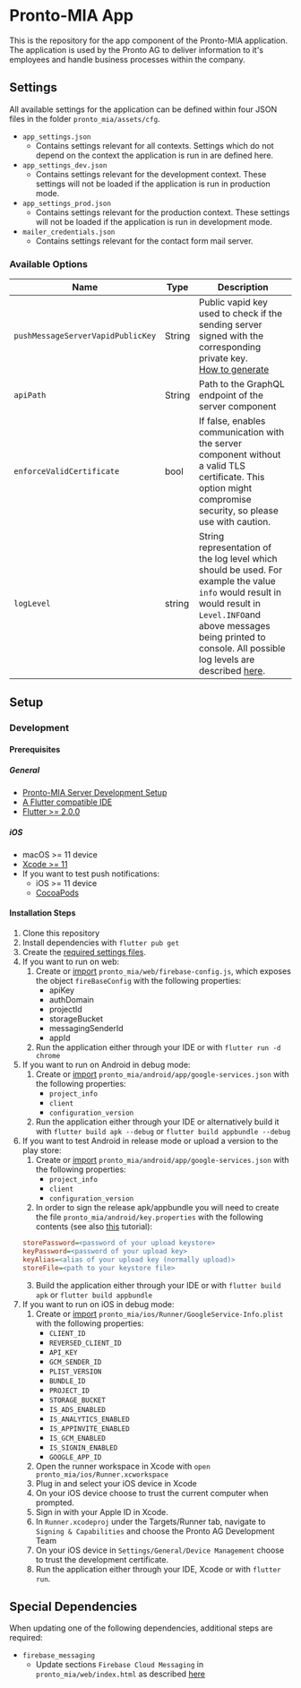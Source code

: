 # Pronto-MIA App

This is the repository for the app component of the Pronto-MIA application. The application is used by the Pronto AG to deliver information to it's employees and handle business processes within the company.

## Settings

All available settings for the application can be defined within four JSON files in the folder `pronto_mia/assets/cfg`.

- `app_settings.json`
  - Contains settings relevant for all contexts. Settings which do not depend on the context the application is run in are defined here.
- `app_settings_dev.json`
  - Contains settings relevant for the development context. These settings will not be loaded if the application is run in production mode.
- `app_settings_prod.json`
  - Contains settings relevant for the production context. These settings will not be loaded if the application is run in development mode.
- `mailer_credentials.json`
  - Contains settings relevant for the contact form mail server.

### Available Options

| Name                              | Type   | Description                                                                                                                                                                                                                                                        |
| --------------------------------- | ------ | ------------------------------------------------------------------------------------------------------------------------------------------------------------------------------------------------------------------------------------------------------------------ |
| `pushMessageServerVapidPublicKey` | String | Public vapid key used to check if the sending server signed with the corresponding private key. [How to generate](https://firebase.google.com/docs/cloud-messaging/js/client#generate_a_new_key_pair)                                                              |
| `apiPath`                         | String | Path to the GraphQL endpoint of the server component                                                                                                                                                                                                               |
| `enforceValidCertificate`         | bool   | If false, enables communication with the server component without a valid TLS certificate. This option might compromise security, so please use with caution.                                                                                                      |
| `logLevel`                        | string | String representation of the log level which should be used. For example the value `info` would result in would result in `Level.INFO`and above messages being printed to console. All possible log levels are described [here](https://pub.dev/packages/logging). |

## Setup

### Development

#### Prerequisites

##### General

- [Pronto-MIA Server Development Setup](https://github.com/Pronto-AG/Pronto-MIA-Server#development-setup)
- [A Flutter compatible IDE](https://flutter.dev/docs/get-started/editor?tab=androidstudio)
- [Flutter >= 2.0.0](https://flutter.dev/docs/get-started/install)

##### iOS

- macOS >= 11 device
- [Xcode >= 11](https://flutter.dev/docs/get-started/install)
- If you want to test push notifications:
  - iOS >= 11 device
  - [CocoaPods](https://flutter.dev/docs/get-started/install/macos#deploy-to-ios-devices)

#### Installation Steps

1. Clone this repository
2. Install dependencies with `flutter pub get`
3. Create the [required settings files](#settings).
4. If you want to run on web:
   1. Create or [import](https://firebase.google.com/docs/web/setup#config-object) `pronto_mia/web/firebase-config.js`, which exposes the object `fireBaseConfig` with the following properties:
      - apiKey
      - authDomain
      - projectId
      - storageBucket
      - messagingSenderId
      - appId
   2. Run the application either through your IDE or with `flutter run -d chrome`
5. If you want to run on Android in debug mode:
   1. Create or [import](https://firebase.google.com/docs/android/setup#add-config-file) `pronto_mia/android/app/google-services.json` with the following properties:
      - `project_info`
      - `client`
      - `configuration_version`
   2. Run the application either through your IDE or alternatively build it with `flutter build apk --debug` or `flutter build appbundle --debug`
6. If you want to test Android in release mode or upload a version to the play store:
   1. Create or [import](https://firebase.google.com/docs/android/setup#add-config-file) `pronto_mia/android/app/google-services.json` with the following properties:
      - `project_info`
      - `client`
      - `configuration_version`
   2. In order to sign the release apk/appbundle you will need to create the file `pronto_mia/android/key.properties` with the following contents (see also [this](https://flutter.dev/docs/deployment/android#signing-the-app) tutorial):
   ```ini
   storePassword=<password of your upload keystore>
   keyPassword=<password of your upload key>
   keyAlias=<alias of your upload key (normally upload)>
   storeFile=<path to your keystore file>
   ```
   3. Build the application either through your IDE or with `flutter build apk` or `flutter build appbundle`
7. If you want to run on iOS in debug mode:
   1. Create or [import](https://firebase.google.com/docs/ios/setup#add-config-file) `pronto_mia/ios/Runner/GoogleService-Info.plist` with the following properties:
      - `CLIENT_ID`
      - `REVERSED_CLIENT_ID`
      - `API_KEY`
      - `GCM_SENDER_ID`
      - `PLIST_VERSION`
      - `BUNDLE_ID`
      - `PROJECT_ID`
      - `STORAGE_BUCKET`
      - `IS_ADS_ENABLED`
      - `IS_ANALYTICS_ENABLED`
      - `IS_APPINVITE_ENABLED`
      - `IS_GCM_ENABLED`
      - `IS_SIGNIN_ENABLED`
      - `GOOGLE_APP_ID`
   2. Open the runner workspace in Xcode with `open pronto_mia/ios/Runner.xcworkspace`
   3. Plug in and select your iOS device in Xcode
   4. On your iOS device choose to trust the current computer when prompted.
   5. Sign in with your Apple ID in Xcode.
   6. In `Runner.xcodeproj` under the Targets/Runner tab, navigate to `Signing & Capabilities` and choose the Pronto AG Development Team
   7. On your iOS device in `Settings/General/Device Management` choose to trust the development certificate.
   8. Run the application either through your IDE, Xcode or with `flutter run`.

## Special Dependencies

When updating one of the following dependencies, additional steps are required:

- `firebase_messaging`
  - Update sections `Firebase Cloud Messaging` in `pronto_mia/web/index.html` as described [here](https://firebase.flutter.dev/docs/messaging/overview/#5-web-only-add-the-sdk)
